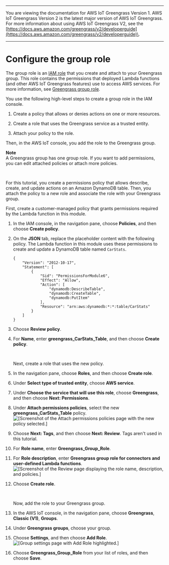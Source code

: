 --------

You are viewing the documentation for AWS IoT Greengrass Version 1\. AWS IoT Greengrass Version 2 is the latest major version of AWS IoT Greengrass\. For more information about using AWS IoT Greengrass V2, see the [https://docs.aws.amazon.com/greengrass/v2/developerguide](https://docs.aws.amazon.com/greengrass/v2/developerguide)\.

--------

# Configure the group role<a name="config-iam-roles"></a>

The group role is an [IAM role](https://docs.aws.amazon.com/IAM/latest/UserGuide/id_roles.html) that you create and attach to your Greengrass group\. This role contains the permissions that deployed Lambda functions \(and other AWS IoT Greengrass features\) use to access AWS services\. For more information, see [Greengrass group role](group-role.md)\.

You use the following high\-level steps to create a group role in the IAM console\.

1. Create a policy that allows or denies actions on one or more resources\.

1. Create a role that uses the Greengrass service as a trusted entity\.

1. Attach your policy to the role\.

Then, in the AWS IoT console, you add the role to the Greengrass group\.

**Note**  
A Greengrass group has one group role\. If you want to add permissions, you can edit attached policies or attach more policies\.

 

For this tutorial, you create a permissions policy that allows describe, create, and update actions on an Amazon DynamoDB table\. Then, you attach the policy to a new role and associate the role with your Greengrass group\.

First, create a customer\-managed policy that grants permissions required by the Lambda function in this module\.

1. In the IAM console, in the navigation pane, choose **Policies**, and then choose **Create policy**\.

1. On the **JSON** tab, replace the placeholder content with the following policy\. The Lambda function in this module uses these permissions to create and update a DynamoDB table named `CarStats`\.

   ```
   {
       "Version": "2012-10-17",
       "Statement": [
           {
               "Sid": "PermissionsForModule6",
               "Effect": "Allow",
               "Action": [
                   "dynamodb:DescribeTable",
                   "dynamodb:CreateTable",
                   "dynamodb:PutItem"
               ],
               "Resource": "arn:aws:dynamodb:*:*:table/CarStats"
           }
       ]
   }
   ```

1. Choose **Review policy**\.

1. For **Name**, enter **greengrass\_CarStats\_Table**, and then choose **Create policy**\.

    

   Next, create a role that uses the new policy\.

1. In the navigation pane, choose **Roles**, and then choose **Create role**\.

1. Under **Select type of trusted entity**, choose **AWS service**\.

1. Under **Choose the service that will use this role**, choose **Greengrass**, and then choose **Next: Permissions**\.

1. Under **Attach permissions policies**, select the new **greengrass\_CarStats\_Table** policy\.  
![\[Screenshot of the Attach permissions policies page with the new policy selected.\]](http://docs.aws.amazon.com/greengrass/v1/developerguide/images/gg-gs-mod6-attach-policy.png)

1. Choose **Next: Tags**, and then choose **Next: Review**\. Tags aren't used in this tutorial\.

1. For **Role name**, enter **Greengrass\_Group\_Role**\.

1. For **Role description**, enter **Greengrass group role for connectors and user\-defined Lambda functions**\.  
![\[Screenshot of the Review page displaying the role name, description, and policies.\]](http://docs.aws.amazon.com/greengrass/v1/developerguide/images/gg-gs-mod6-review-group-role.png)

1. Choose **Create role**\.

    

   Now, add the role to your Greengrass group\.

1. <a name="console-gg-groups"></a>In the AWS IoT console, in the navigation pane, choose **Greengrass**, **Classic \(V1\)**, **Groups**\.

1. Under **Greengrass groups**, choose your group\.

1. Choose **Settings**, and then choose **Add Role**\.  
![\[Group settings page with Add Role highlighted.\]](http://docs.aws.amazon.com/greengrass/v1/developerguide/images/gg-get-started-093.png)

1. Choose **Greengrass\_Group\_Role** from your list of roles, and then choose **Save**\.